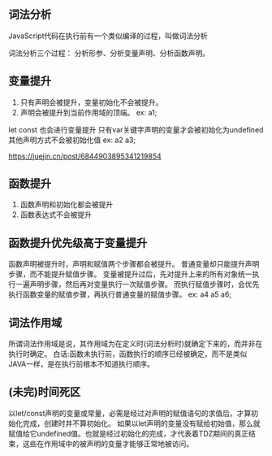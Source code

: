 ## 词法分析
JavaScript代码在执行前有一个类似编译的过程，叫做词法分析

词法分析三个过程：
分析形参、分析变量声明、分析函数声明。

## 变量提升
1. 只有声明会被提升，变量初始化不会被提升。
2. 声明会被提升到当前作用域的顶端。
ex: a1;

let const 也会进行变量提升
只有var关键字声明的变量才会被初始化为undefined 其他声明方式不会被初始化值
ex: a2 a3;

https://juejin.cn/post/6844903895341219854

## 函数提升
1. 函数声明和初始化都会被提升
2. 函数表达式不会被提升


## 函数提升优先级高于变量提升
函数声明被提升时，声明和赋值两个步骤都会被提升。
普通变量却只能提升声明步骤，而不能提升赋值步骤。
变量被提升过后，先对提升上来的所有对象统一执行一遍声明步骤，然后再对变量执行一次赋值步骤。
而执行赋值步骤时，会优先执行函数变量的赋值步骤，再执行普通变量的赋值步骤。
ex: a4 a5 a6;

## 词法作用域
所谓词法作用域是说，其作用域为在定义时(词法分析时)就确定下来的，而并非在执行时确定。
白话:函数未执行前，函数执行的顺序已经被确定，而不是类似JAVA一样，是在执行前根本不知道执行顺序。

## (未完)时间死区
以let/const声明的变量或常量，必需是经过对声明的赋值语句的求值后，才算初始化完成，创建时并不算初始化。
如果以let声明的变量没有赋给初始值，那么就赋值给它undefined值。也就是经过初始化的完成，才代表着TDZ期间的真正结束，这些在作用域中的被声明的变量才能够正常地被访问。
